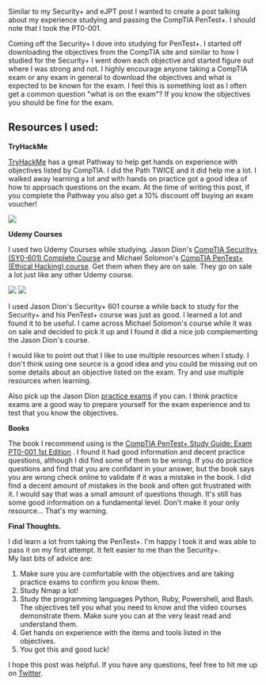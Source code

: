 Similar to my Security+ and eJPT post I wanted to create a post talking about my experience studying and passing the CompTIA PenTest+. I should note that I took the PT0-001.

Coming off the Security+ I dove into studying for PenTest+. I started off downloading the objectives from the CompTIA site and similar to how I studied for the Security+ I went down each objective and started figure out where I was strong and not. I highly encourage anyone taking a CompTIA exam or any exam in general to download the objectives and what is expected to be known for the exam. I feel this is something lost as I often get a common question "what is on the exam"? If you know the objectives you should be fine for the exam.

Resources I used:
-----------------

**TryHackMe**

[TryHackMe](https://tryhackme.com/path-action/pentestplus/join) has a great Pathway to help get hands on experience with objectives listed by CompTIA. I did the Path TWICE and it did help me a lot. I walked away learning a lot and with hands on practice got a good idea of how to approach questions on the exam. At the time of writing this post, if you complete the Pathway you also get a 10% discount off buying an exam voucher!

[![](https://jarrodrizor.com/wp-content/uploads/2021/12/pentestplus_tryhackme.png)](https://tryhackme.com/path-action/pentestplus/join)

**Udemy Courses**

I used two Udemy Courses while studying. Jason Dion's [CompTIA Security+ (SY0-601) Complete Course](https://www.udemy.com/course/pentestplus/)  and Michael Solomon's [CompTIA PenTest+ (Ethical Hacking) course](https://www.udemy.com/course/ethical-hacking-and-comptia-pentest-exam-prep-pt0-001/). Get them when they are on sale. They go on sale a lot just like any other Udemy course.

[![](https://jarrodrizor.com/wp-content/uploads/2021/12/pentestplus_json_course.png)](https://www.udemy.com/course/pentestplus/) [![](https://jarrodrizor.com/wp-content/uploads/2021/12/pentestplus_mike_course.png)](https://www.udemy.com/course/ethical-hacking-and-comptia-pentest-exam-prep-pt0-001/)

I used Jason Dion's Security+ 601 course a while back to study for the Security+ and his PenTest+ course was just as good. I learned a lot and found it to be useful. I came across Michael Solomon's course while it was on sale and decided to pick it up and I found it did a nice job complementing the Jason Dion's course.

I would like to point out that I like to use multiple resources when I study. I don't think using one source is a good idea and you could be missing out on some details about an objective listed on the exam. Try and use multiple resources when learning.

Also pick up the Jason Dion [practice exams](https://www.udemy.com/course/comptia-pentest-pt0-001-exams/) if you can. I think practice exams are a good way to prepare yourself for the exam experience and to test that you know the objectives.

**Books**

The book I recommend using is the [CompTIA PenTest+ Study Guide: Exam PT0-001 1st Edition](https://www.amazon.com/CompTIA-PenTest-Study-Guide-PT0-001/dp/1119504228/ref=sr_1_1?crid=3I43XZH4GZ9ND&keywords=CompTIA+PenTest%2B+Study+Guide%3A+Exam+PT0-001&qid=1640619550&s=books&sprefix=comptia+pentest%2B+study+guide+exam+pt0-001+%2Cstripbooks%2C63&sr=1-1) . I found it had good information and decent practice questions, although I did find some of them to be wrong. If you do practice questions and find that you are confidant in your answer, but the book says you are wrong check online to validate if it was a mistake in the book. I did find a decent amount of mistakes in the book and often got frustrated with it. I would say that was a small amount of questions though. It's still has some good information on a fundamental level. Don't make it your only resource... That's my warning.

**Final Thoughts.**

I did learn a lot from taking the PenTest+. I'm happy I took it and was able to pass it on my first attempt. It felt easier to me than the Security+.\
My last bits of advice are:

1.  Make sure you are comfortable with the objectives and are taking practice exams to confirm you know them.
2.  Study Nmap a lot!
3.  Study the programming languages Python, Ruby, Powershell, and Bash. The objectives tell you what you need to know and the video courses demonstrate them. Make sure you can at the very least read and understand them.
4.  Get hands on experience with the items and tools listed in the objectives.
5.  You got this and good luck!

I hope this post was helpful. If you have any questions, feel free to hit me up on [Twitter](https://twitter.com/JarrodR87).
